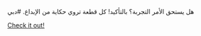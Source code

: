 هل يستحق الأمر التجربة؟ بالتأكيد! كل قطعة تروي حكاية من الإبداع. #دبي

[Check it out!](https://www.facebook.com/share/17TW2PL6Tj/)